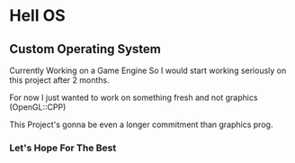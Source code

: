# Hell OS
## Custom Operating System

Currently Working on a Game Engine So I would start working seriously on this
project after 2 months.

For now I just wanted to work on something fresh and not graphics (OpenGL::CPP)

This Project's gonna be even a longer commitment than graphics prog. 

### Let's Hope For The Best
